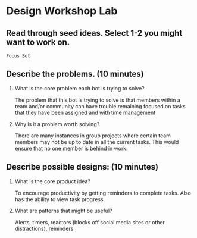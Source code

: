 # Design Workshop Lab

## Read through seed ideas. Select 1-2 you might want to work on.

```
Focus Bot
```

## Describe the problems. (10 minutes)

1. What is the core problem each bot is trying to solve?

    The problem that this bot is trying to solve is that members within a team and/or community can have trouble remaining focused on tasks that they have been assigned and with time management

2. Why is it a problem worth solving?

    There are many instances in group projects where certain team members may not be up to date in all the current tasks. This would ensure that no one member is behind in work.

## Describe possible designs: (10 minutes)

1. What is the core product idea?

    To encourage productivity by getting reminders to complete tasks. Also has the ability to view task progress.

2. What are patterns that might be useful?

    Alerts, timers, reactors (blocks off social media sites or other distractions), reminders
